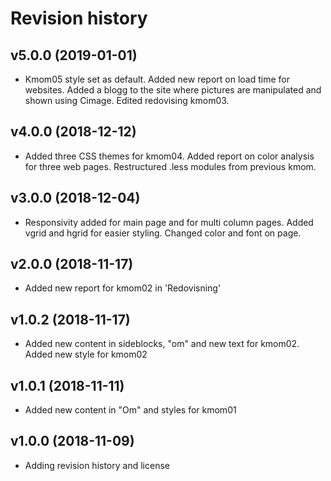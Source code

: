 Revision history
===================


v5.0.0 (2019-01-01)
--------------------

* Kmom05 style set as default. Added new report on load time for websites. Added a blogg to the site where pictures are manipulated and shown using Cimage. Edited redovising kmom03.


v4.0.0 (2018-12-12)
--------------------

* Added three CSS themes for kmom04. Added report on color analysis for three web pages. Restructured .less modules from previous kmom.


v3.0.0 (2018-12-04)
--------------------

* Responsivity added for main page and for multi column pages. Added vgrid and hgrid for easier styling. Changed color and font on page.


v2.0.0 (2018-11-17)
--------------------

* Added new report for kmom02 in 'Redovisning'


v1.0.2 (2018-11-17)
--------------------

* Added new content in sideblocks, "om" and new text for kmom02. Added new style for kmom02



v1.0.1 (2018-11-11)
--------------------

* Added new content in "Om" and styles for kmom01



v1.0.0 (2018-11-09)
--------------------

* Adding revision history and license
